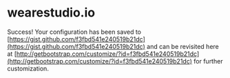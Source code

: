 # wearestudio.io

Success! Your configuration has been saved to [https://gist.github.com/f3fbd541e240519b21dc](https://gist.github.com/f3fbd541e240519b21dc) and can be revisited here at [http://getbootstrap.com/customize/?id=f3fbd541e240519b21dc](http://getbootstrap.com/customize/?id=f3fbd541e240519b21dc) for further customization.
